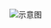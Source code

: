 
![示意图](http://upload-images.jianshu.io/upload_images/944365-a78f35bd146024f7.png?imageMogr2/auto-orient/strip%7CimageView2/2/w/1240)